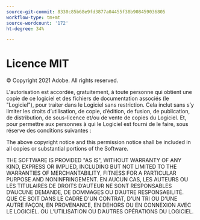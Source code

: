 ```yaml
---
source-git-commit: 8330c85b68e9fd3877a04455f38b908459036805
workflow-type: tm+mt
source-wordcount: '172'
ht-degree: 34%

---
```

# Licence MIT

© Copyright 2021 Adobe. All rights reserved.

L&#39;autorisation est accordée, gratuitement, à toute personne qui obtient une copie de ce logiciel et des fichiers de documentation associés (le &quot;Logiciel&quot;), pour traiter dans le Logiciel sans restriction. Cela inclut sans s’y limiter les droits d’utilisation, de copie, d’édition, de fusion, de publication, de distribution, de sous-licence et/ou de vente de copies du Logiciel. Et, pour permettre aux personnes à qui le Logiciel est fourni de le faire, sous réserve des conditions suivantes :

The above copyright notice and this permission notice shall be included in all
copies or substantial portions of the Software.

THE SOFTWARE IS PROVIDED &quot;AS IS&quot;, WITHOUT WARRANTY OF ANY KIND, EXPRESS OR
IMPLIED, INCLUDING BUT NOT LIMITED TO THE WARRANTIES OF MERCHANTABILITY,
FITNESS FOR A PARTICULAR PURPOSE AND NONINFRINGEMENT. EN AUCUN CAS, LES AUTEURS OU LES TITULAIRES DE DROITS D’AUTEUR NE SONT RESPONSABLES D’AUCUNE DEMANDE, DE DOMMAGES OU D’AUTRE RESPONSABILITÉ. QUE CE SOIT DANS LE CADRE D&#39;UN CONTRAT, D&#39;UN TRI OU D&#39;UNE AUTRE FAÇON, EN PROVENANCE, EN DEHORS OU EN CONNEXION AVEC LE LOGICIEL. OU L’UTILISATION OU D’AUTRES OPÉRATIONS DU LOGICIEL.